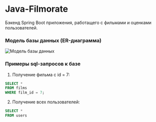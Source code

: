 # Java-Filmorate
Бэкенд Spring Boot приложения, работащего с фильмами и оценками пользователей.

### Модель базы данных (ER-диаграмма)

![Модель базы данных](/Users/alcorw/java-filmorate/ER-диаграмма.png)

### Примеры sql-запросов к базе

1. Получение фильма с id = 7:
```sql
SELECT *
FROM films
WHERE film_id = 7;
```
2. Получение всех пользователей:
```sql
SELECT *
FROM users
```
